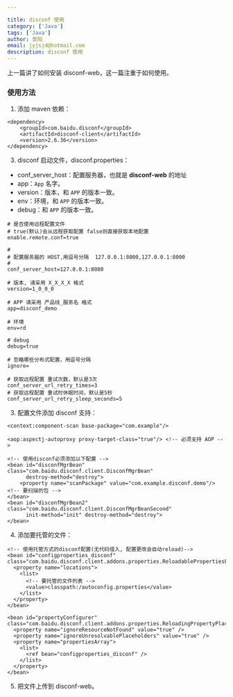 ```yaml
---

title: disconf 使用
category: ['Java']
tags: ['Java']
author: 景阳
email: jyjsjd@hotmail.com
description: disconf 使用
---
```


上一篇讲了如何安装 disconf-web，这一篇注重于如何使用。

### 使用方法
1. 添加 maven 依赖：

  ```
  <dependency>
      <groupId>com.baidu.disconf</groupId>
      <artifactId>disconf-client</artifactId>
      <version>2.6.36</version>
  </dependency>
  ```

3. disconf 启动文件，disconf.properties：
  * conf_server_host：配置服务器，也就是 **disconf-web** 的地址
  * app：`App` 名字。
  * version：版本，和 `APP` 的版本一致。
  * env：环境，和 `APP` 的版本一致。
  * debug：和 `APP` 的版本一致。

  ```
  # 是否使用远程配置文件
  # true(默认)会从远程获取配置 false则直接获取本地配置
  enable.remote.conf=true

  #
  # 配置服务器的 HOST,用逗号分隔  127.0.0.1:8000,127.0.0.1:8000
  #
  conf_server_host=127.0.0.1:8080

  # 版本, 请采用 X_X_X_X 格式
  version=1_0_0_0

  # APP 请采用 产品线_服务名 格式
  app=disconf_demo

  # 环境
  env=rd

  # debug
  debug=true

  # 忽略哪些分布式配置，用逗号分隔
  ignore=

  # 获取远程配置 重试次数，默认是3次
  conf_server_url_retry_times=3
  # 获取远程配置 重试时休眠时间，默认是5秒
  conf_server_url_retry_sleep_seconds=5
  ```

3. 配置文件添加 disconf 支持：
  
  ```
  <context:component-scan base-package="com.example"/>

  <aop:aspectj-autoproxy proxy-target-class="true"/> <!-- 必须支持 AOP -->

  <!-- 使用disconf必须添加以下配置 -->
  <bean id="disconfMgrBean" class="com.baidu.disconf.client.DisconfMgrBean"
        destroy-method="destroy">
      <property name="scanPackage" value="com.example.disconf.demo"/> <!-- 要扫描的包 -->
  </bean>
  <bean id="disconfMgrBean2" class="com.baidu.disconf.client.DisconfMgrBeanSecond"
        init-method="init" destroy-method="destroy">
  </bean>
  ```

4. 添加要托管的文件：
  
  ```
  <!-- 使用托管方式的disconf配置(无代码侵入, 配置更改会自动reload)-->
  <bean id="configproperties_disconf" class="com.baidu.disconf.client.addons.properties.ReloadablePropertiesFactoryBean">
    <property name="locations">
      <list> 
        <!-- 要托管的文件列表 -->
        <value>classpath:/autoconfig.properties</value>
      </list>
    </property>
  </bean>

  <bean id="propertyConfigurer" class="com.baidu.disconf.client.addons.properties.ReloadingPropertyPlaceholderConfigurer">
    <property name="ignoreResourceNotFound" value="true" />
    <property name="ignoreUnresolvablePlaceholders" value="true" />
    <property name="propertiesArray">
      <list>
        <ref bean="configproperties_disconf" />
      </list>
    </property>
  </bean>
  ```

5. 把文件上传到 disconf-web。
